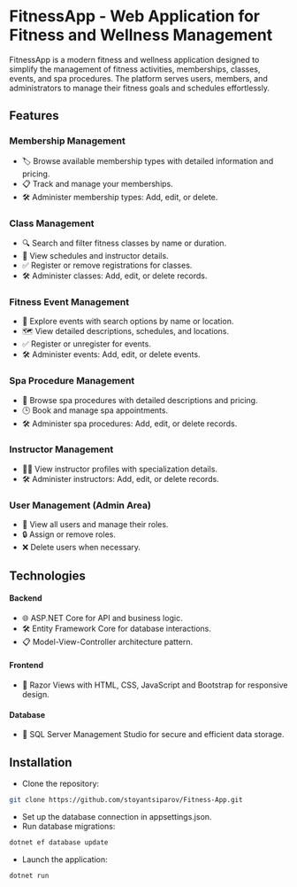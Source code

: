# FitnessApp - Web Application for Fitness and Wellness Management

FitnessApp is a modern fitness and wellness application designed to simplify the management of fitness activities, memberships, classes, events, and spa procedures. The platform serves users, members, and administrators to manage their fitness goals and schedules effortlessly.

## Features

### Membership Management
* 🏷 Browse available membership types with detailed information and pricing.
* 📋 Track and manage your memberships.
* 🛠 Administer membership types: Add, edit, or delete.
### Class Management
* 🔍 Search and filter fitness classes by name or duration.
* 📅 View schedules and instructor details.
* ✅ Register or remove registrations for classes.
* 🛠 Administer classes: Add, edit, or delete records.
### Fitness Event Management
* 🌟 Explore events with search options by name or location.
* 🗺 View detailed descriptions, schedules, and locations.
* ✅ Register or unregister for events.
* 🛠 Administer events: Add, edit, or delete events.
### Spa Procedure Management
* 💆 Browse spa procedures with detailed descriptions and pricing.
* 🕒 Book and manage spa appointments.
* 🛠 Administer spa procedures: Add, edit, or delete records.
### Instructor Management
* 👩‍🏫 View instructor profiles with specialization details.
* 🛠 Administer instructors: Add, edit, or delete records.
### User Management (Admin Area)
* 👥 View all users and manage their roles.
* 🔒 Assign or remove roles.
* ❌ Delete users when necessary.

## Technologies
#### Backend
* 🌐 ASP.NET Core for API and business logic.
* 🛠 Entity Framework Core for database interactions.
* 📋 Model-View-Controller architecture pattern.
#### Frontend
* 🎨 Razor Views with HTML, CSS, JavaScript and Bootstrap for responsive design.
#### Database
* 💾 SQL Server Management Studio for secure and efficient data storage.
## Installation
* Clone the repository:
```bash
git clone https://github.com/stoyantsiparov/Fitness-App.git
```
* Set up the database connection in appsettings.json.
* Run database migrations:
```bash
dotnet ef database update
```
* Launch the application:
```bash
dotnet run
```

